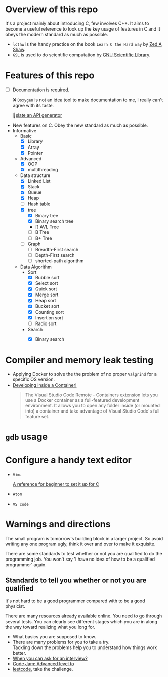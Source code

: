 # Overview of this repo
It's a project mainly about introducing C, few involves C++. It aims to become a useful reference to look up the key usage of features in C and It obeys the modern standard as much as possible.

* `lcthw` is the handy practice on the book `Learn C the Hard way` by [Zed A Shaw](https://zedshaw.com).
* `GSL` is used to do scientific computation by [GNU Scientific Library](http://www.gnu.org/software/gsl/).

# Features of this repo
* [ ] Documentation is required.

  ❌ `Doxygen` is not an idea tool to make documentation to me, I really can't agree with its taste.

  :guitar:[slate an API generator](https://github.com/lord/slate)

* New features on C. Obey the new standard as much as possible. 
* Informative
  * Basic
    - [x] Library
    - [x] Array
    - [x] Pointer
  * Advanced
    - [x] OOP
    - [x] multithreading
  * Data structure
    - [x] Linked List
    - [x] Stack 
    - [x] Queue
    - [x] Heap
    - [ ] Hash table
    - [x] tree
      - [x] Binary tree
      - [x] Binary search tree
      - [] AVL Tree
      - [ ] B Tree
      - [ ] B+ Tree

    - [ ] Graph
      - [ ] Breadth-First search
      - [ ] Depth-First search
      - [ ] shorted-path algorithm
  * Data Algorithm
    * Sort
      - [x] Bubble sort
      - [x] Select sort
      - [x] Quick sort
      - [x] Merge sort
      - [x] Heap sort
      - [x] Bucket sort
      - [x] Counting sort
      - [x] Insertion sort
      - [ ] Radix sort
    * Search
      - [x] Binary search 


# Compiler and memory leak testing
* Applying Docker to solve the the problem of no proper `Valgrind` for a specific OS version.
* [Developing inside a Container!](https://code.visualstudio.com/docs/remote/containers)
  > The Visual Studio Code Remote - Containers extension lets you use a Docker container as a full-featured development environment. It allows you to open any folder inside (or mounted into) a container and take advantage of Visual Studio Code's full feature set.

# `gdb` usage

# Configure a handy text editor
* `Vim`. 

  [A reference for beginner to set it up for C](https://stackoverflow.com/questions/14533877/ideal-c-setup-for-vim)
* `Atom`
* `VS code`


# Warnings and directions
The small program is tomorrow's building block in a larger project. So avoid writing any one program ugly, think it over and over to make it exquisite.

There are some standards to test whether or not you are qualified to do the programming job. You won't say 'I have no idea of how to be a qualified programmer' again.

## Standards to tell you whether or not you are qualified
It's not hard to be a good programmer compared with to be a good physicist.

There are many resources already available online. You need to go through several tests. You can clearly see different stages which you are in along the way toward realizing what you long for.

* What basics you are supposed to know.
* There are many problems for you to take a try.          
  Tackling down the problems help you to understand how things work better.  
* [When you can ask for an interview?](https://youtu.be/ko-KkSmp-Lk)
* [Code Jam: Advanced level to](https://code.google.com/codejam/)
* [leetcode](https://leetcode.com/problemset/all/), take the challenge.
